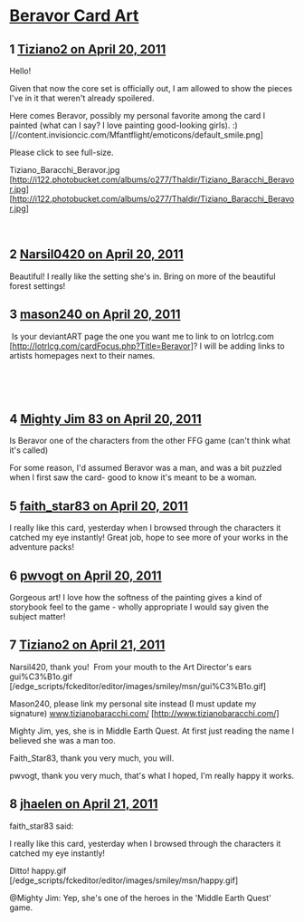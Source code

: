 # [Beravor Card Art](https://community.fantasyflightgames.com/topic/45516-beravor-card-art/)

## 1 [Tiziano2 on April 20, 2011](https://community.fantasyflightgames.com/topic/45516-beravor-card-art/?do=findComment&comment=456579)

Hello!

Given that now the core set is officially out, I am allowed to show the pieces I've in it that weren't already spoilered.

Here comes Beravor, possibly my personal favorite among the card I painted (what can I say? I love painting good-looking girls). :) [//content.invisioncic.com/Mfantflight/emoticons/default_smile.png]

Please click to see full-size.

Tiziano_Baracchi_Beravor.jpg [http://i122.photobucket.com/albums/o277/Thaldir/Tiziano_Baracchi_Beravor.jpg] [http://i122.photobucket.com/albums/o277/Thaldir/Tiziano_Baracchi_Beravor.jpg]

 

## 2 [Narsil0420 on April 20, 2011](https://community.fantasyflightgames.com/topic/45516-beravor-card-art/?do=findComment&comment=456607)

Beautiful! I really like the setting she's in. Bring on more of the beautiful forest settings!

## 3 [mason240 on April 20, 2011](https://community.fantasyflightgames.com/topic/45516-beravor-card-art/?do=findComment&comment=456622)

 Is your deviantART page the one you want me to link to on lotrlcg.com [http://lotrlcg.com/cardFocus.php?Title=Beravor]? I will be adding links to artists homepages next to their names. 

 

 

## 4 [Mighty Jim 83 on April 20, 2011](https://community.fantasyflightgames.com/topic/45516-beravor-card-art/?do=findComment&comment=456686)

Is Beravor one of the characters from the other FFG game (can't think what it's called)

For some reason, I'd assumed Beravor was a man, and was a bit puzzled when I first saw the card- good to know it's meant to be a woman.

## 5 [faith_star83 on April 20, 2011](https://community.fantasyflightgames.com/topic/45516-beravor-card-art/?do=findComment&comment=456733)

I really like this card, yesterday when I browsed through the characters it catched my eye instantly! Great job, hope to see more of your works in the adventure packs!

## 6 [pwvogt on April 20, 2011](https://community.fantasyflightgames.com/topic/45516-beravor-card-art/?do=findComment&comment=456781)

Gorgeous art! I love how the softness of the painting gives a kind of storybook feel to the game - wholly appropriate I would say given the subject matter!

## 7 [Tiziano2 on April 21, 2011](https://community.fantasyflightgames.com/topic/45516-beravor-card-art/?do=findComment&comment=456827)

Narsil420, thank you!  From your mouth to the Art Director's ears gui%C3%B1o.gif [/edge_scripts/fckeditor/editor/images/smiley/msn/gui%C3%B1o.gif]

Mason240, please link my personal site instead (I must update my signature) www.tizianobaracchi.com/ [http://www.tizianobaracchi.com/]

Mighty Jim, yes, she is in Middle Earth Quest. At first just reading the name I believed she was a man too.

Faith_Star83, thank you very much, you will.

pwvogt, thank you very much, that's what I hoped, I'm really happy it works.

## 8 [jhaelen on April 21, 2011](https://community.fantasyflightgames.com/topic/45516-beravor-card-art/?do=findComment&comment=456853)

faith_star83 said:

I really like this card, yesterday when I browsed through the characters it catched my eye instantly!

Ditto! happy.gif [/edge_scripts/fckeditor/editor/images/smiley/msn/happy.gif]

@Mighty Jim: Yep, she's one of the heroes in the 'Middle Earth Quest' game.

